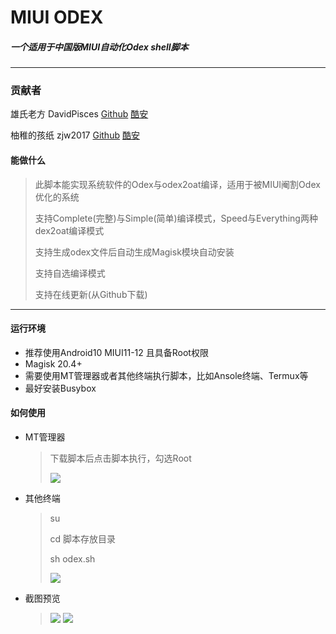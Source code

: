 # MIUI ODEX

##### 一个适用于中国版MIUI自动化Odex shell脚本

***

### 贡献者

雄氏老方 DavidPisces [Github](https://github.com/DavidPisces) [酷安](http://www.coolapk.com/u/665894)

柚稚的孩纸 zjw2017 [Github](https://github.com/zjw2017) [酷安](http://www.coolapk.com/u/1548958)

#### 能做什么

> 此脚本能实现系统软件的Odex与odex2oat编译，适用于被MIUI阉割Odex优化的系统
>
> 支持Complete(完整)与Simple(简单)编译模式，Speed与Everything两种dex2oat编译模式
>
> 支持生成odex文件后自动生成Magisk模块自动安装
>
> 支持自选编译模式
> 
> 支持在线更新(从Github下载)

****

#### 运行环境

* 推荐使用Android10 MIUI11-12 且具备Root权限
* Magisk 20.4+
* 需要使用MT管理器或者其他终端执行脚本，比如Ansole终端、Termux等
* 最好安装Busybox

#### 如何使用

* MT管理器

  >下载脚本后点击脚本执行，勾选Root
  >
  >![](http://image.coolapk.com/feed/2020/0623/15/665894_f922a721_8810_5677@1080x2160.jpeg.m.jpg)

* 其他终端

  > su
  >
  > cd 脚本存放目录
  >
  > sh odex.sh
  >
  >![](http://image.coolapk.com/feed/2020/0623/15/665894_16498409_8810_5679@1080x2160.jpeg.m.jpg)
  
* 截图预览
  >![](http://image.coolapk.com/feed/2020/0623/15/665894_d7126094_8810_5681@1080x2160.jpeg.m.jpg)
  >![](http://image.coolapk.com/feed/2020/0623/15/665894_c03753fd_8810_5683@1080x2160.jpeg.m.jpg)

